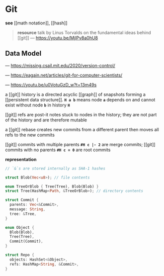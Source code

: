 # Git

**see** [[math notation]], [[hash]]

> **resource** talk by Linus Torvalds on the fundamental ideas behind [[git]] &mdash; <https://youtu.be/MjIPv8a0hU8>

## Data Model

&mdash; <https://missing.csail.mit.edu/2020/version-control/>

&mdash; <https://eagain.net/articles/git-for-computer-scientists/>

&mdash; <https://youtu.be/u0VotuGzD_w?t=13m49s>

a [[git]] history is a directed acyclic [[graph]] of snapshots forming a [[persistent data structure]]. **`H a b`** means node **`a`** depends on and cannot exist without node **`b`** in history **`H`**

[[git]] refs are post-it notes stuck to nodes in the history; they are not part of the history and are therefore mutable

a [[git]] rebase creates new commits from a different parent then moves all refs to the new commits

[[git]] commits with multiple parents **`#H c |- 2`** are merge commits; [[git]] commits with no parents **`#H c = 0`** are root commits

**representation**

```rust
// `&`s are stored internally as SHA-1 hashes

struct Blob(Vec<u8>); // file contents

enum TreeOrBlob { Tree(Tree), Blob(Blob) }
struct Tree(HashMap<Path, &TreeOrBlob>); // directory contents

struct Commit {
  parents: Vec<&Commit>,
  message: String,
  tree: &Tree,
}

enum Object {
  Blob(Blob),
  Tree(Tree),
  Commit(Commit),
}

struct Repo {
  objects: HashSet<&Object>,
  refs: HashMap<String, &Commit>,
}
```
